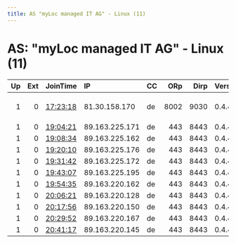 ```yaml
---
title: AS "myLoc managed IT AG" - Linux (11)
---
```


# AS: "myLoc managed IT AG" - Linux (11)

|   Up |   Ext | JoinTime                                                                                            | IP             | CC   |   ORp |   Dirp | Version   | Contact           | Nickname   |   eFamMembers |
|-----:|------:|:----------------------------------------------------------------------------------------------------|:---------------|:-----|------:|-------:|:----------|:------------------|:-----------|--------------:|
|    1 |     0 | [17:23:18](https://metrics.torproject.org/rs.html#details/81808BEEF31F076036025CF4328D0260CE8DF63C) | 81.30.158.170  | de   |  8002 |   9030 | 0.4.4.6   | none tor-relay.co | aprelay4   |             1 |
|    1 |     0 | [19:04:21](https://metrics.torproject.org/rs.html#details/32AF9F27C68A14BC5DAEEDA36D2609940F5CA688) | 89.163.225.171 | de   |   443 |   8443 | 0.4.4.5   | None              | Unnamed    |             1 |
|    1 |     0 | [19:08:34](https://metrics.torproject.org/rs.html#details/A1600773886CDD78A9A20A6D5147341C9C0EB6CD) | 89.163.225.162 | de   |   443 |   8443 | 0.4.4.5   | None              | Unnamed    |             1 |
|    1 |     0 | [19:20:10](https://metrics.torproject.org/rs.html#details/A57D8DEA9F75F8F9EA18BDD14A0D3DFCCA5310B4) | 89.163.225.176 | de   |   443 |   8443 | 0.4.4.5   | None              | Unnamed    |             1 |
|    1 |     0 | [19:31:42](https://metrics.torproject.org/rs.html#details/CA056CB076B57AC6F9AD02D78B10DB390612879E) | 89.163.225.172 | de   |   443 |   8443 | 0.4.4.5   | None              | Unnamed    |             1 |
|    1 |     0 | [19:43:07](https://metrics.torproject.org/rs.html#details/813CEE1ADA2142A929D545A6CAF71C6688B851C2) | 89.163.225.195 | de   |   443 |   8443 | 0.4.4.5   | None              | Unnamed    |             1 |
|    1 |     0 | [19:54:35](https://metrics.torproject.org/rs.html#details/9419D7F4629929F0EA9EF3772DADBDFC3E6D53D3) | 89.163.220.162 | de   |   443 |   8443 | 0.4.4.5   | None              | Unnamed    |             1 |
|    1 |     0 | [20:06:21](https://metrics.torproject.org/rs.html#details/AFEF23AC88594C42F44123968DF6EF9C41DC1096) | 89.163.220.128 | de   |   443 |   8443 | 0.4.4.5   | None              | Unnamed    |             1 |
|    1 |     0 | [20:17:56](https://metrics.torproject.org/rs.html#details/800BC01947BA049F3E2AAA3B19441F4ADBA78ABE) | 89.163.220.150 | de   |   443 |   8443 | 0.4.4.5   | None              | Unnamed    |             1 |
|    1 |     0 | [20:29:52](https://metrics.torproject.org/rs.html#details/8D5393D2A14EE664BFE5EFBA00324E31C914B011) | 89.163.220.167 | de   |   443 |   8443 | 0.4.4.5   | None              | Unnamed    |             1 |
|    1 |     0 | [20:41:17](https://metrics.torproject.org/rs.html#details/730F9F6F947C806BAD9F27EEB950A9D3747C0A42) | 89.163.220.145 | de   |   443 |   8443 | 0.4.4.5   | None              | Unnamed    |             1 |
